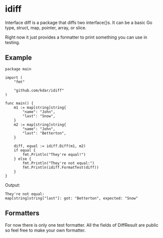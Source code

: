 idiff
=====

Interface diff is a package that diffs two interface{}s. It can be a basic Go type, struct, map, pointer, array, or slice.

Right now it just provides a formatter to print something you can use in testing.

## Example

    package main

    import (
    	"fmt"

    	"github.com/kdar/idiff"
    )

    func main() {
    	m1 := map[string]string{
    		"name": "John",
    		"last": "Snow",
    	}
    	m2 := map[string]string{
    		"name": "John",
    		"last": "Betterton",
    	}

    	diff, equal := idiff.Diff(m1, m2)
    	if equal {
    		fmt.Println("They're equal!")
    	} else {
    		fmt.Println("They're not equal:")
    		fmt.Println(idiff.FormatTest(diff))
    	}
    }

Output:

    They're not equal:
    map[string]string["last"]: got: "Betterton", expected: "Snow"

## Formatters

For now there is only one test formatter. All the fields of DiffResult are public so feel free to make your own formatter.
